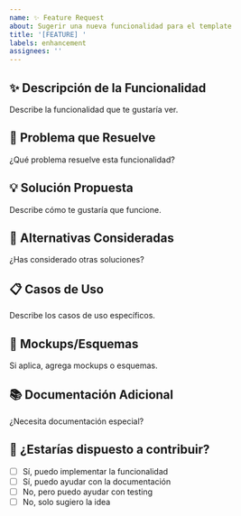 ```yaml
---
name: ✨ Feature Request
about: Sugerir una nueva funcionalidad para el template
title: '[FEATURE] '
labels: enhancement
assignees: ''
---
```


## ✨ **Descripción de la Funcionalidad**
Describe la funcionalidad que te gustaría ver.

## 🎯 **Problema que Resuelve**
¿Qué problema resuelve esta funcionalidad?

## 💡 **Solución Propuesta**
Describe cómo te gustaría que funcione.

## 🔄 **Alternativas Consideradas**
¿Has considerado otras soluciones?

## 📋 **Casos de Uso**
Describe los casos de uso específicos.

## 🎨 **Mockups/Esquemas**
Si aplica, agrega mockups o esquemas.

## 📚 **Documentación Adicional**
¿Necesita documentación especial?

## 🤝 **¿Estarías dispuesto a contribuir?**
- [ ] Sí, puedo implementar la funcionalidad
- [ ] Sí, puedo ayudar con la documentación
- [ ] No, pero puedo ayudar con testing
- [ ] No, solo sugiero la idea
